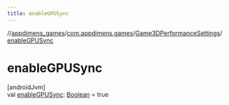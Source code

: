 ```yaml
---
title: enableGPUSync
---
```

//[appdimens_games](../../../index.html)/[com.appdimens.games](../index.html)/[Game3DPerformanceSettings](index.html)/[enableGPUSync](enable-g-p-u-sync.html)



# enableGPUSync



[androidJvm]\
val [enableGPUSync](enable-g-p-u-sync.html): [Boolean](https://kotlinlang.org/api/core/kotlin-stdlib/kotlin/-boolean/index.html) = true



